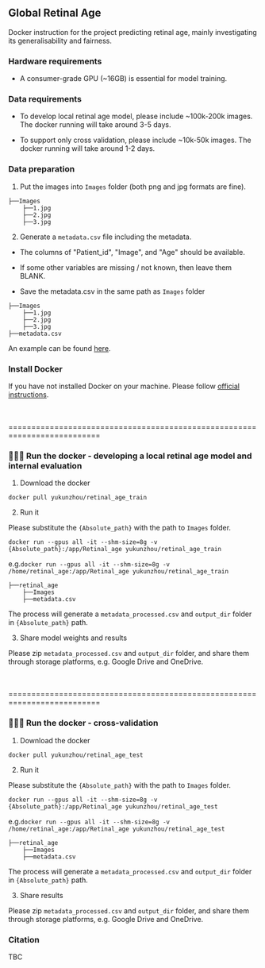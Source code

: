 ## Global Retinal Age
Docker instruction for the project predicting retinal age, mainly investigating its generalisability and fairness.

### Hardware requirements

- A consumer-grade GPU (~16GB) is essential for model training. 


### Data requirements

- To develop local retinal age model, please include ~100k-200k images. The docker running will take around 3-5 days. 

- To support only cross validation, please include ~10k-50k images. The docker running will take around 1-2 days. 


### Data preparation

1. Put the images into `Images` folder (both png and jpg formats are fine).

```
├──Images
    ├──1.jpg
    ├──2.jpg
    ├──3.jpg
``` 

2. Generate a `metadata.csv` file including the metadata.

- The columns of "Patient_id", "Image", and "Age" should be available.

- If some other variables are missing / not known, then leave them BLANK.

- Save the metadata.csv in the same path as `Images` folder

```
├──Images
    ├──1.jpg
    ├──2.jpg
    ├──3.jpg
├──metadata.csv   
``` 

An example can be found [here](https://drive.google.com/file/d/1tDwguNTdByc7N0CNOmtU6TppRe548P1D/view?usp=sharing).



### Install Docker

If you have not installed Docker on your machine. Please follow [official instructions](https://docs.docker.com/engine/install/).
<br><br><br>



==========================================================================

### 🍻🍻🍻 Run the docker - developing a local retinal age model and internal evaluation


1. Download the docker

```
docker pull yukunzhou/retinal_age_train
``` 

2. Run it

Please substitute the `{Absolute_path}` with the path to `Images` folder.
```
docker run --gpus all -it --shm-size=8g -v {Absolute_path}:/app/Retinal_age yukunzhou/retinal_age_train
```
e.g.`docker run --gpus all -it --shm-size=8g -v /home/retinal_age:/app/Retinal_age yukunzhou/retinal_age_train`

```
├──retinal_age
    ├──Images
    ├──metadata.csv  
``` 

The process will generate a `metadata_processed.csv` and `output_dir` folder in `{Absolute_path}` path.


3. Share model weights and results

Please zip `metadata_processed.csv` and `output_dir` folder, and share them through storage platforms, e.g. Google Drive and OneDrive.
<br><br><br>



==========================================================================

### 🍻🍻🍻 Run the docker - cross-validation


1. Download the docker

```
docker pull yukunzhou/retinal_age_test
``` 

2. Run it

Please substitute the `{Absolute_path}` with the path to `Images` folder.
```
docker run --gpus all -it --shm-size=8g -v {Absolute_path}:/app/Retinal_age yukunzhou/retinal_age_test
```
e.g.`docker run --gpus all -it --shm-size=8g -v /home/retinal_age:/app/Retinal_age yukunzhou/retinal_age_test`

```
├──retinal_age
    ├──Images
    ├──metadata.csv  
``` 

The process will generate a `metadata_processed.csv` and `output_dir` folder in `{Absolute_path}` path.


3. Share results

Please zip `metadata_processed.csv` and `output_dir` folder, and share them through storage platforms, e.g. Google Drive and OneDrive.




### Citation

TBC


